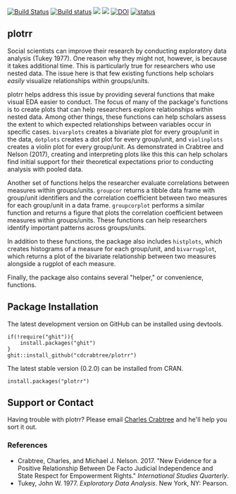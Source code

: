 [![Build Status](https://travis-ci.org/cdcrabtree/plotrr.svg?branch=master)](https://travis-ci.org/cdcrabtree/plotrr) [![Build status](https://ci.appveyor.com/api/projects/status/github/cdcrabtree/plotrr?svg=true)](https://ci.appveyor.com/api/projects/status/github/cdcrabtree/) ![](http://www.r-pkg.org/badges/version/plotrr) ![](http://cranlogs.r-pkg.org/badges/plotrr) [![DOI](https://zenodo.org/badge/80883292.svg)](https://zenodo.org/badge/latestdoi/80883292) [![status](http://joss.theoj.org/papers/4f707062d9621de3b7009a2ad62cc8cc/status.svg)](http://joss.theoj.org/papers/4f707062d9621de3b7009a2ad62cc8cc)

## plotrr

Social scientists can improve their research by conducting exploratory data analysis (Tukey 1977). One reason why they might not, however, is because it takes additional time. This is particularly true for researchers who use nested data. The issue here is that few existing functions help scholars _easily_ visualize relationships within groups/units. 

plotrr helps address this issue by providing several functions that make visual EDA easier to conduct.  The focus of many of the package's functions is to create plots that can help researchers explore relationships within nested data. Among other things, these functions can help scholars assess the extent to which expected relationships between variables occur in specific cases. `bivarplots` creates a bivariate plot for every group/unit in the data, `dotplots` creates a dot plot for every group/unit, and `violinplots` creates a violin plot for every group/unit. As demonstrated in Crabtree and Nelson (2017), creating and interpreting plots like this this can help scholars find initial support for their theoretical expectations prior to conducting analysis with pooled data.

Another set of functions helps the researcher evaluate correlations between measures within groups/units. `groupcor` returns a tibble data frame with group/unit identifiers and the correlation coefficient between two measures for each group/unit in a data frame. `groupcorplot` performs a similar function and returns a figure that plots the correlation coefficient between measures within groups/units. These functions can help researchers identify important patterns across groups/units.

In addition to these functions, the package also includes `histplots`, which creates histograms of a measure for each group/unit, and `bivarrugplot`, which returns a plot of the bivariate relationship between two measures alongside a rugplot of each measure.

Finally, the package also contains several "helper," or convenience, functions.

## Package Installation
The latest development version on GitHub can be installed using devtools.

```
if(!require("ghit")){
    install.packages("ghit")
}
ghit::install_github("cdcrabtree/plotrr")
```

The latest stable version (0.2.0) can be installed from CRAN.

```
install.packages("plotrr")
```

## Support or Contact
Having trouble with plotrr? Please email [Charles Crabtree](mailto:ccrabtr@umich.edu) and he'll help you sort it out.

### References
- Crabtree, Charles, and Michael J. Nelson. 2017. "New Evidence for a Positive Relationship Between De Facto Judicial Independence and State Respect for Empowerment Rights." _International Studies Quarterly_.
- Tukey, John W. 1977. _Exploratory Data Analysis_. New York, NY: Pearson.
